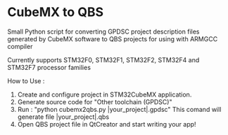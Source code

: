 # CubeMX to QBS
Small Python script for converting GPDSC project description files generated by CubeMX software to QBS projects for using with ARMGCC compiler

Currently supports STM32F0, STM32F1, STM32F2, STM32F4 and STM32F7 processor families

How to Use :
  1. Create and configure project in STM32CubeMX application.
  2. Generate source code for "Other toolchain (GPDSC)"
  3. Run : "python cubemx2qbs.py |your_project|.gpdsc" This comand will generate file |your_project|.qbs
  4. Open QBS project file in QtCreator and start writing your app!
